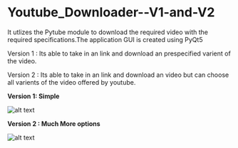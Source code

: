 # Youtube_Downloader--V1-and-V2

It utlizes the Pytube module to download the required video with the required specifications.The application GUI is created using PyQt5

Version 1 : Its able to take in an link and download an prespecified varient of the video.

Version 2 : Its able to take in an link and download an video but can choose all varients of the video offered by youtube.

**Version 1: Simple**

![alt text](https://github.com/bmaneesh2000/Youtube_Downloader--V1-and-V2/blob/main/yt/1.jpg?raw=true)

**Version 2 : Much More options**

![alt text](https://github.com/bmaneesh2000/Youtube_Downloader--V1-and-V2/blob/main/yt/2.jpg?raw=true)
